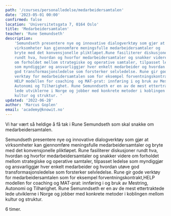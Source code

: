 ```yaml
---
path: '/courses/personalledelse/medarbeidersamtalen'
date: '2023-05-01 00:00'
confirmed: false
location: 'Universitetsgata 7, 0164 Oslo'
title: 'Medarbeidersamtalen'
teacher: 'Rune Semundseth'
description: 
    'Semundseth presentere nye og innovative dialogverktøy som gjør at 
    virksomheter kan gjennomføre meningsfulle medarbeidersamtaler og 
    bryte med det konvensjonelle pliktløpet.Rune fasiliterer diskusjoner 
    rundt hva, hvordan og hvorfor medarbeidersamtaler og snakker videre 
    om forholdet mellom strategiske og operative samtaler, tilpasset ledelse 
    som myndiggjør og ansvarliggjør hver enkelt medarbeider og hvordan utøve 
    god transformasjonsledelse som forsterker selvledelse. Rune gir gode 
    verktøy for medarbeidersamtalen som for eksempel forventningskontrakt,
    HELP modellen for coaching  og MAT-prat: innføring i og bruk av Mestring, 
    Autonomi og Tilhørighet. Rune Semunndseth er en av de mest ettertraktede 
    lede utviklerne i Norge og jobber med konkrete metoder i koblingen mellom 
    kultur og struktur. '
updated: '2022-06-28'
author: 'Marcus Goplen'
email: 'academy@knowit.no'
---
```


Vi har vært så heldige å få tak i Rune Semundseth som skal snakke om
medarbeidersamtalen.

Semundseth presentere nye og innovative dialogverktøy som gjør at virksomheter kan 
gjennomføre meningsfulle medarbeidersamtaler og bryte med det konvensjonelle pliktløpet.
Rune fasiliterer diskusjoner rundt hva, hvordan og hvorfor medarbeidersamtaler og snakker 
videre om forholdet mellom strategiske og operative samtaler, tilpasset ledelse som 
myndiggjør og ansvarliggjør hver enkelt medarbeider og hvordan utøve god 
transformasjonsledelse som forsterker selvledelse. Rune gir gode verktøy 
for medarbeidersamtalen som for eksempel forventningskontrakt,HELP modellen for coaching 
og MAT-prat: innføring i og bruk av Mestring, Autonomi og Tilhørighet. Rune Semunndseth 
er en av de mest ettertraktede lede utviklerne i Norge og jobber med konkrete metoder i 
koblingen mellom kultur og struktur. 

6 timer.